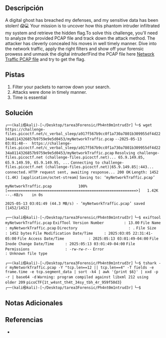 ## Descripción

A digital ghost has breached my defenses, and my sensitive data has been stolen! 😱💻 Your mission is to uncover how this phantom intruder infiltrated my system and retrieve the hidden flag.To solve this challenge, you'll need to analyze the provided PCAP file and track down the attack method. The attacker has cleverly concealed his moves in well timely manner. Dive into the network traffic, apply the right filters and show off your forensic prowess and unmask the digital intruder!Find the PCAP file here [Network Traffic PCAP file](https://challenge-files.picoctf.net/c_verbal_sleep/a917f567b9cc0f1a730a7801b309955df4d2234a8114326857b9759e9e5d0453/myNetworkTraffic.pcap) and try to get the flag.
## Pistas

1. Filter your packets to narrow down your search.
2. Attacks were done in timely manner.
3. Time is essential

## Solución

`┌──(kali㉿kali)-[~/Desktop/tarea3Forensic/Ph4nt0m1ntrud3r]`
`└─$ wget https://challenge-files.picoctf.net/c_verbal_sleep/a917f567b9cc0f1a730a7801b309955df4d2234a8114326857b9759e9e5d0453/myNetworkTraffic.pcap`
`--2025-05-13 03:01:48--  https://challenge-files.picoctf.net/c_verbal_sleep/a917f567b9cc0f1a730a7801b309955df4d2234a8114326857b9759e9e5d0453/myNetworkTraffic.pcap`
`Resolving challenge-files.picoctf.net (challenge-files.picoctf.net)... 65.9.149.85, 65.9.149.59, 65.9.149.95, ...`
`Connecting to challenge-files.picoctf.net (challenge-files.picoctf.net)|65.9.149.85|:443... connected.`
`HTTP request sent, awaiting response... 200 OK`
`Length: 1452 (1.4K) [application/octet-stream]`
`Saving to: ‘myNetworkTraffic.pcap’`

`myNetworkTraffic.pcap            100%[==========================================================>]   1.42K  --.-KB/s    in 0s`      

`2025-05-13 03:01:49 (44.3 MB/s) - ‘myNetworkTraffic.pcap’ saved [1452/1452]`


`┌──(kali㉿kali)-[~/Desktop/tarea3Forensic/Ph4nt0m1ntrud3r]`
`└─$ exiftool myNetworkTraffic.pcap` 
`ExifTool Version Number         : 13.00`
`File Name                       : myNetworkTraffic.pcap`
`Directory                       : .`
`File Size                       : 1452 bytes`
`File Modification Date/Time     : 2025:03:05 22:31:41-05:00`
`File Access Date/Time           : 2025:05:13 03:01:49-04:00`
`File Inode Change Date/Time     : 2025:05:13 03:01:49-04:00`
`File Permissions                : -rw-rw-r--`
`Error                           : Unknown file type`

`┌──(kali㉿kali)-[~/Desktop/tarea3Forensic/Ph4nt0m1ntrud3r]`
`└─$ tshark -r myNetworkTraffic.pcap -Y "tcp.len==12 || tcp.len==4" -T fields -e frame.time -e tcp.segment_data | sort -k4 | awk '{print $6}' | xxd -p -r | base64 -d`
`Warning: program compiled against libxml 212 using older 209`
`picoCTF{1t_w4snt_th4t_34sy_tbh_4r_959f50d3}`                                                                                                                                    
`┌──(kali㉿kali)-[~/Desktop/tarea3Forensic/Ph4nt0m1ntrud3r]`
`└─$` 



## Notas Adicionales



## Referencias
- 

